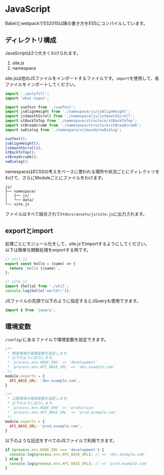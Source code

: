 # JavaScript
BabelとwebpackでES2015以降の書き方をES5にコンパイルしています。

## ディレクトリ構成
JavaScriptは2つ大きくわけられます。

1. site.js
2. namespace

site.jsは他のJSファイルをインポートするファイルです。`import`を使用して、各ファイルをインポートしてください。

```js
import './polyfill';
import 'what-input';

import vueTest from './vueTest';
import jsAlignHeight from './namespace/js/jsAlignHeight';
import jsSmoothScroll from './namespace/js/jsSmoothScroll';
import stBackToTop from './namespace/structure/stBackToTop';
import stBreadcrumb from './namespace/structure/stBreadcrumb';
import swDialog from './namespace/sitewide/swDialog';

vueTest();
jsAlignHeight();
jsSmoothScroll();
stBackToTop();
stBreadcrumb();
swDialog();
```

namespaceはECSSの考えをベースに使われる場所や状況ごとにディレクトリをわけて、さらにModuleごとにファイルをわけます。

```
js/
├── namespace/
│   ├── js/
│   └── data/
└── site.js
```

ファイルはすべて結合されて`htdocs/assets/js/site.js`に出力されます。

## exportとimport
処理ごとにモジュール化をして、site.jsでimportするようにしてください。  
以下は簡単な関数処理をexportする例です。

```js
// util.js
export const hello = (name) => {
  return `Hello ${name}`;
};

// site.js
import {hello} from './util';
console.log(hello('world!!'));
```

JSファイルの先頭で以下のように指定するとJQueryも使用できます。

```js
import $ from 'jquery';
```

## 環境変数
`/config/`にあるファイルで環境変数を設定できます。

```js
/**
 * 開発環境の環境変数を設定します。
 * 以下のように出力します。
 * `process.env.NODE_ENV` => 'development'
 * `process.env.API_BASE_URL` => 'dev.example.com'
 */
module.exports = {
  API_BASE_URL: 'dev.example.com',
}

```

```js
/**
 * 公開環境の環境変数を設定します。
 * 以下のように出力します。
 * `process.env.NODE_ENV` => 'production'
 * `process.env.API_BASE_URL` => 'prod.example.com'
 */
module.exports = {
  API_BASE_URL: 'prod.example.com',
}

```

以下のような記述をすべてのJSファイルで利用できます。

```js
if (process.env.NODE_ENV === 'development') {
  console.log(process.env.API_BASE_URL); // => 'dev.example.com'
} else {
  console.log(process.env.API_BASE_URL); // => 'prod.example.com'
}
```
